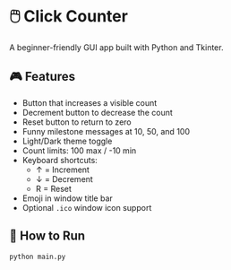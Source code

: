 # 🖱️ Click Counter

A beginner-friendly GUI app built with Python and Tkinter.

## 🎮 Features

- Button that increases a visible count
- Decrement button to decrease the count
- Reset button to return to zero
- Funny milestone messages at 10, 50, and 100
- Light/Dark theme toggle
- Count limits: 100 max / -10 min
- Keyboard shortcuts:
  - ↑ = Increment
  - ↓ = Decrement
  - R = Reset
- Emoji in window title bar
- Optional `.ico` window icon support

## 🚀 How to Run

```bash
python main.py
```
